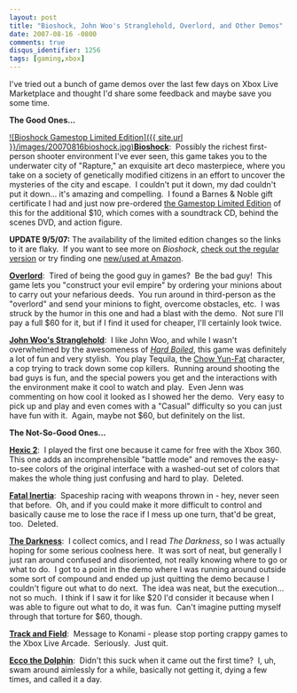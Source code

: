 ```yaml
---
layout: post
title: "Bioshock, John Woo's Stranglehold, Overlord, and Other Demos"
date: 2007-08-16 -0800
comments: true
disqus_identifier: 1256
tags: [gaming,xbox]
---
```

I've tried out a bunch of game demos over the last few days on Xbox Live
Marketplace and thought I'd share some feedback and maybe save you some
time.

**The Good Ones...**

[![Bioshock Gamestop Limited
Edition]({{ site.url }}/images/20070816bioshock.jpg)**Bioshock**](http://www.gamestop.com/product.asp?product%5Fid=200317): 
Possibly the richest first-person shooter environment I've ever seen,
this game takes you to the underwater city of "Rapture," an exquisite
art deco masterpiece, where you take on a society of genetically
modified citizens in an effort to uncover the mysteries of the city and
escape.  I couldn't put it down, my dad couldn't put it down... it's
amazing and compelling.  I found a Barnes & Noble gift certificate I had
and just now pre-ordered [the Gamestop Limited
Edition](http://www.gamestop.com/product.asp?product%5Fid=200317) of
this for the additional $10, which comes with a soundtrack CD, behind
the scenes DVD, and action figure.

**UPDATE 9/5/07:** The availability of the limited edition changes so
the links to it are flaky.  If you want to see more on *Bioshock*,
[check out the regular
version](http://www.amazon.com/gp/product/B000MKA60W?ie=UTF8&tag=mhsvortex&linkCode=as2&camp=1789&creative=9325&creativeASIN=B000MKA60W) or
try finding one [new/used at
Amazon](http://www.amazon.com/gp/product/B000VESHEQ?ie=UTF8&tag=mhsvortex&linkCode=as2&camp=1789&creative=9325&creativeASIN=B000VESHEQ).

**[Overlord](http://www.amazon.com/gp/product/B000QS1K46?ie=UTF8&tag=mhsvortex&linkCode=as2&camp=1789&creative=9325&creativeASIN=B000QS1K46)**: 
Tired of being the good guy in games?  Be the bad guy!  This game lets
you "construct your evil empire" by ordering your minions about to carry
out your nefarious deeds.  You run around in third-person as the
"overlord" and send your minions to fight, overcome obstacles, etc.  I
was struck by the humor in this one and had a blast with the demo.  Not
sure I'll pay a full $60 for it, but if I find it used for cheaper,
I'll certainly look twice.

**[John Woo's
Stranglehold](http://www.amazon.com/gp/product/B000GPVUOY?ie=UTF8&tag=mhsvortex&linkCode=as2&camp=1789&creative=9325&creativeASIN=B000GPVUOY)**: 
I like John Woo, and while I wasn't overwhelmed by the awesomeness of
*[Hard
Boiled](http://www.amazon.com/gp/product/B000N4SHNK?ie=UTF8&tag=mhsvortex&linkCode=as2&camp=1789&creative=9325&creativeASIN=B000N4SHNK)*,
this game was definitely a lot of fun and very stylish.  You play
Tequila, the [Chow Yun-Fat](http://us.imdb.com/name/nm0000334/)
character, a cop trying to track down some cop killers.  Running around
shooting the bad guys is fun, and the special powers you get and the
interactions with the environment make it cool to watch and play.  Even
Jenn was commenting on how cool it looked as I showed her the demo. 
Very easy to pick up and play and even comes with a "Casual" difficulty
so you can just have fun with it.  Again, maybe not $60, but definitely
on the list.

**The Not-So-Good Ones...**

**[Hexic
2](http://www.xbox.com/en-US/games/h/hexic2xboxlivearcade/default.htm)**: 
I played the first one because it came for free with the Xbox 360.  This
one adds an incomprehensible "battle mode" and removes the easy-to-see
colors of the original interface with a washed-out set of colors that
makes the whole thing just confusing and hard to play.  Deleted.

**[Fatal Inertia](http://www.xbox.com/en-US/games/f/fatalinertia/)**: 
Spaceship racing with weapons thrown in - hey, never seen that before. 
Oh, and if you could make it more difficult to control and basically
cause me to lose the race if I mess up one turn, that'd be great, too. 
Deleted.

**[The Darkness](http://www.xbox.com/en-US/games/t/thedarkness/)**:  I
collect comics, and I read *The Darkness*, so I was actually hoping for
some serious coolness here.  It was sort of neat, but generally I just
ran around confused and disoriented, not really knowing where to go or
what to do.  I got to a point in the demo where I was running around
outside some sort of compound and ended up just quitting the demo
because I couldn't figure out what to do next.  The idea was neat, but
the execution... not so much.  I think if I saw it for like $20 I'd
consider it because when I was able to figure out what to do, it was
fun.  Can't imagine putting myself through that torture for $60,
though.

**[Track and
Field](http://www.xbox.com/en-US/games/t/trackandfieldxboxlivearcade/default.htm)**: 
Message to Konami - please stop porting crappy games to the Xbox Live
Arcade.  Seriously.  Just quit.

**[Ecco the
Dolphin](http://www.xbox.com/en-US/games/e/eccothedolphinxboxlivearcade/default.htm)**: 
Didn't this suck when it came out the first time?  I, uh, swam around
aimlessly for a while, basically not getting it, dying a few times, and
called it a day.

